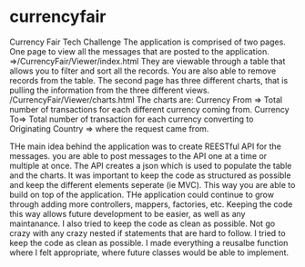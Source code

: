# currencyfair
Currency Fair  Tech  Challenge
The application is comprised of two pages.
One page to view all the messages that are posted to the application.
=>/CurrencyFair/Viewer/index.html
They are viewable through a table that allows you to filter and sort all the records.
You are also able to remove records from the table. 
The second page has three different charts, that is pulling the information from the three different views.
/CurrencyFair/Viewer/charts.html
The charts are: Currency From => Total number of transactions for each different currency coming from.
                Currency To=> Total number of transaction for each currency converting to
                Originating Country => where the request came from.
                
 THe main idea behind the application was to create REESTful API for the messages.
 you are able to post messages to the API one at a time or multiple at once. The API creates a json which is used to populate the table and the charts.
 It was important to keep the code as structured as possible and keep the different elements seperate (ie MVC). This way you are able to build on top of the application. THe application could continue to grow through adding more controllers, mappers, factories, etc. Keeping the code this way allows future development to be easier, as well as any maintanance. 
 I also tried to keep the code as clean as possible. Not go crazy with any crazy nested if statements that are hard to follow.
 I tried to keep the code as clean as possible.
 I made everything a reusalbe function where I felt appropriate, where future classes would be able to implement. 
